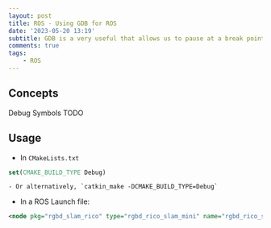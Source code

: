 ```yaml
---
layout: post
title: ROS - Using GDB for ROS
date: '2023-05-20 13:19'
subtitle: GDB is a very useful that allows us to pause at a break point or failure and inspect.
comments: true
tags:
    - ROS
---
```


## Concepts

Debug Symbols TODO

## Usage

- In `CMakeLists.txt`

```cmake
set(CMAKE_BUILD_TYPE Debug)
```
    - Or alternatively, `catkin_make -DCMAKE_BUILD_TYPE=Debug`

- In a ROS Launch file:

```xml
<node pkg="rgbd_slam_rico" type="rgbd_rico_slam_mini" name="rgbd_rico_slam_mini" output="screen" launch-prefix="gdb -ex run --args"/>
```
